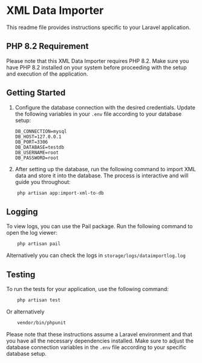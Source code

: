 # XML Data Importer

This readme file provides instructions specific to your Laravel application.

## PHP 8.2 Requirement
Please note that this XML Data Importer requires PHP 8.2. Make sure you have PHP 8.2 installed on your system before proceeding with the setup and execution of the application.

## Getting Started
1. Configure the database connection with the desired credentials. Update the following variables in your ```.env``` file according to your database setup:
    ```
    DB_CONNECTION=mysql
    DB_HOST=127.0.0.1
    DB_PORT=3306
    DB_DATABASE=testdb
    DB_USERNAME=root
    DB_PASSWORD=root
    ```
2. After setting up the database, run the following command to import XML data and store it into the database. The process is interactive and will guide you throughout:
``` bash
    php artisan app:import-xml-to-db
 ```
## Logging
To view logs, you can use the Pail package. Run the following command to open the log viewer:
```bash
    php artisan pail
```
Alternatively you can check the logs in ```storage/logs/dataimportlog.log```

## Testing
To run the tests for your application, use the following command:
```bash 
    php artisan test
```
Or alternatively
```bash 
    vendor/bin/phpunit
```

Please note that these instructions assume a Laravel environment and that you have all the necessary dependencies installed. Make sure to adjust the database connection variables in the ```.env``` file according to your specific database setup.

